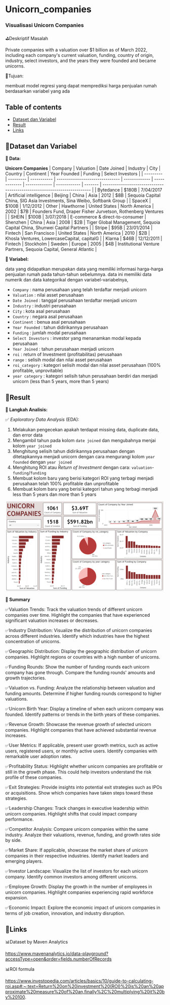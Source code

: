 # Unicorn_companies
### **Visualisasi Unicorn Companies**

⛳Deskriptif Masalah

Private companies with a valuation over $1 billion as of March 2022, including each company's current valuation, funding, country of origin, industry, select investors, and the years they were founded and became unicorns.

📌Tujuan:

membuat model regresi yang dapat memprediksi harga penjualan rumah berdasarkan variabel yang ada

## Table of contents
- [Dataset dan Variabel](https://github.com/DiannitaOlipmimi/regresi_dan_asumsinya#step-by-step-analysis)
- [Result](https://github.com/DiannitaOlipmimi/regresi_dan_asumsinya#step-by-step-analysis)
- [Links](https://github.com/DiannitaOlipmimi/regresi_dan_asumsinya#step-by-step-analysis)

## 🧵Dataset dan Variabel
**📒 Data:** 

**Unicorn Companies**
| Company   | Valuation | Date Joined | Industry                        | City          | Country       | Continent     | Year Founded | Funding | Select Investors                                                         |
| --------- | --------- | ----------- | ------------------------------- | ------------- | ------------- | ------------- | ------------ | ------- | ------------------------------------------------------------------------ |
| Bytedance | $180B     | 7/04/2017   | Artificial intelligence         | Beijing       | China         | Asia          | 2012         | $8B     | Sequoia Capital China, SIG Asia Investments, Sina Weibo, Softbank Group  |
| SpaceX    | $100B     | 1/12/2012   | Other                           | Hawthorne     | United States | North America | 2002         | $7B     | Founders Fund, Draper Fisher Jurvetson, Rothenberg Ventures              |
| SHEIN     | $100B     | 3/07/2018   | E-commerce & direct-to-consumer | Shenzhen      | China         | Asia          | 2008         | $2B     | Tiger Global Management, Sequoia Capital China, Shunwei Capital Partners |
| Stripe    | $95B      | 23/01/2014  | Fintech                         | San Francisco | United States | North America | 2010         | $2B     | Khosla Ventures, LowercaseCapital, capitalG                              |
| Klarna    | $46B      | 12/12/2011  | Fintech                         | Stockholm     | Sweden        | Europe        | 2005         | $4B     | Institutional Venture Partners, Sequoia Capital, General Atlantic        |

**📒 Variabel:**

data yang didapatkan merupakan data yang memiliki informasi harga-harga penjualan rumah pada tahun-tahun sebelumnya. data ini memiliki data numerik dan data kategorikal dengan variabel-variabelnya,
- `Company` : nama perusahaan yang telah terdaftar menjadi unicorn
- `Valuation` : nilai asset perusahaan
- `Date Joined` : tanggal perusahaan terdaftar menjadi unicorn
- `Industry` : industri perusahaan
- `City` : kota asal perusahaan
- `Country` : negara asal perusahaan
- `Continent` : benua asal perusahaan
- `Year Founded` : tahun didirikannya perusahaan
- `Funding` : jumlah modal perusahaan
- `Select Investors` : investor yang menanamkan modal kepada perusahaan
- `Year Joined` : tahun perusahaan menjadi unicorn
- `roi` : return of Investment (profitabilitas) perusahaan
- `range` : selisih modal dan nilai asset perusahaan 
- `roi_category` : kategori selisih modal dan nilai asset perusahaan (100% profitable, unprovitable)
- `year category` : kategori selisih tahun perusahaan berdiri dan menjadi unicorn (less than 5 years, more than 5 years)

## 📌**Result**

**📒 Langkah Analisis:**

✅ *Exploratory Data Analysis* (EDA):

1. Melakukan pengecekan apakah terdapat missing data, duplicate data, dan error data
2. Mengambil tahun pada kolom `date joined` dan mengubahnya menjai kolom `year joined`
3. Menghitung selisih tahun didirikannya perusahaan dengan ditetapkannya menjadi unicorn dengan cara mengurangi kolom `year founded` dengan `year joined`
4. Menghitung ROI atau *Return of Investment* dengan cara: `valuation`-`funding`/`funding` 
5. Membuat kolom baru yang berisi kategori ROI yang terbagi menjadi perusahaan telah 100% profitable dan unprofitable
6. Membuat kolom baru yang berisi kategori tahun yang terbagi menjadi less than 5 years dan more than 5 years

![Alt text](Images/dashboard.png)

**📒 Summary**

✅Valuation Trends: Track the valuation trends of different unicorn companies over time. Highlight the companies that have experienced significant valuation increases or decreases.

✅Industry Distribution: Visualize the distribution of unicorn companies across different industries. Identify which industries have the highest concentration of unicorns.

✅Geographic Distribution: Display the geographic distribution of unicorn companies. Highlight regions or countries with a high number of unicorns.

✅Funding Rounds: Show the number of funding rounds each unicorn company has gone through. Compare the funding rounds' amounts and growth trajectories.

✅Valuation vs. Funding: Analyze the relationship between valuation and funding amounts. Determine if higher funding rounds correspond to higher valuations.

✅Unicorn Birth Year: Display a timeline of when each unicorn company was founded. Identify patterns or trends in the birth years of these companies.

✅Revenue Growth: Showcase the revenue growth of selected unicorn companies. Highlight companies that have achieved substantial revenue increases.

✅User Metrics: If applicable, present user growth metrics, such as active users, registered users, or monthly active users. Identify companies with remarkable user adoption rates.

✅Profitability Status: Highlight whether unicorn companies are profitable or still in the growth phase. This could help investors understand the risk profile of these companies.

✅Exit Strategies: Provide insights into potential exit strategies such as IPOs or acquisitions. Show which companies have taken steps toward these strategies.

✅Leadership Changes: Track changes in executive leadership within unicorn companies. Highlight shifts that could impact company performance.

✅Competitor Analysis: Compare unicorn companies within the same industry. Analyze their valuations, revenue, funding, and growth rates side by side.

✅Market Share: If applicable, showcase the market share of unicorn companies in their respective industries. Identify market leaders and emerging players.

✅Investor Landscape: Visualize the list of investors for each unicorn company. Identify common investors among different unicorns.

✅Employee Growth: Display the growth in the number of employees in unicorn companies. Highlight companies experiencing rapid workforce expansion.

✅Economic Impact: Explore the economic impact of unicorn companies in terms of job creation, innovation, and industry disruption.


## 📌**Links**
📊Dataset by Maven Analytics

https://www.mavenanalytics.io/data-playground?accessType=open&order=fields.numberOfRecords

📊ROI formula

https://www.investopedia.com/articles/basics/10/guide-to-calculating-roi.asp#:~:text=Return%20on%20investment%20(ROI)%20is%20an%20approximate%20measure%20of%20an,finally%2C%20multiplying%20it%20by%20100.